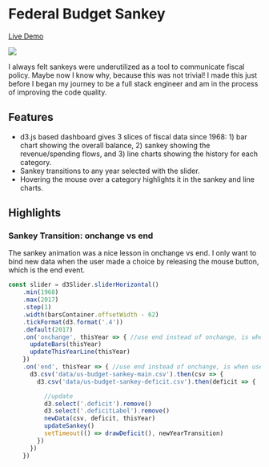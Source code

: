 # Federal Budget Sankey

[Live Demo](https://masonchinkin.github.io/budgetSankey/)

![](https://github.com/MasonChinkin/budgetSankey/blob/master/dist/budgetsankey.gif)

I always felt sankeys were underutilized as a tool to communicate fiscal policy. Maybe now I know why, because this was not trivial! I made this just before I began my journey to be a full stack engineer and am in the process of improving the code quality.

## Features

* d3.js based dashboard gives 3 slices of fiscal data since 1968: 1) bar chart showing the overall balance, 2) sankey showing the revenue/spending flows, and 3) line charts showing the history for each category.
* Sankey transitions to any year selected with the slider.
* Hovering the mouse over a category highlights it in the sankey and line charts.

## Highlights

### Sankey Transition: onchange vs end

The sankey animation was a nice lesson in onchange vs end. I only want to bind new data when the user made a choice by releasing the mouse button, which is the end event.

```javascript
const slider = d3Slider.sliderHorizontal()
    .min(1968)
    .max(2017)
    .step(1)
    .width(barsContainer.offsetWidth - 62)
    .tickFormat(d3.format('.4'))
    .default(2017)
    .on('onchange', thisYear => { //use end instead of onchange, is when user releases mouse
      updateBars(thisYear)
      updateThisYearLine(thisYear)
    })
    .on('end', thisYear => { //use end instead of onchange, is when user releases mouse
      d3.csv('data/us-budget-sankey-main.csv').then(csv => {
        d3.csv('data/us-budget-sankey-deficit.csv').then(deficit => {

          //update
          d3.select('.deficit').remove()
          d3.select('.deficitLabel').remove()
          newData(csv, deficit, thisYear)
          updateSankey()
          setTimeout(() => drawDeficit(), newYearTransition)
        })
      })
    })
```
